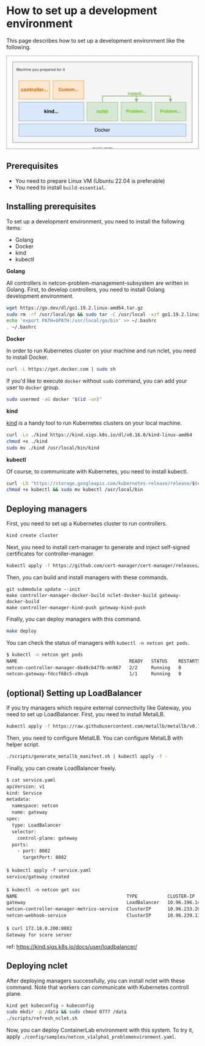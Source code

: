 # How to set up a development environment

This page describes how to set up a development environment like the following.

![./devenv.svg](./devenv.svg)

## Prerequisites

* You need to prepare Linux VM (Ubuntu 22.04 is preferable)
* You need to install `build-essential`. 

## Installing prerequisites

To set up a development environment, you need to install the following items:

* Golang
* Docker
* kind
* kubectl

**Golang**

All controllers in netcon-problem-management-subsystem are written in Golang. First, to develop controllers, you need to install Golang development environment.

```bash
wget https://go.dev/dl/go1.19.2.linux-amd64.tar.gz
sudo rm -rf /usr/local/go && sudo tar -C /usr/local -xzf go1.19.2.linux-amd64.tar.gz
echo 'export PATH=$PATH:/usr/local/go/bin' >> ~/.bashrc
. ~/.bashrc
```

**Docker**

In order to run Kubernetes cluster on your machine and run nclet, you need to install Docker.

```bash
curl -L https://get.docker.com | sudo sh
```

If you'd like to execute `docker` without `sudo` command, you can add your user to `docker` group.

```bash
sudo usermod -aG docker "$(id -un)"
```

**kind**

[kind](https://kind.sigs.k8s.io/) is a handy tool to run Kubernetes clusters on your local machine.

```bash
curl -Lo ./kind https://kind.sigs.k8s.io/dl/v0.16.0/kind-linux-amd64
chmod +x ./kind
sudo mv ./kind /usr/local/bin/kind
```

**kubectl**

Of course, to communicate with Kubernetes, you need to install kubectl.

```bash
curl -LO "https://storage.googleapis.com/kubernetes-release/release/$(curl -s https://storage.googleapis.com/kubernetes-release/release/stable.txt)/bin/linux/amd64/kubectl"
chmod +x kubectl && sudo mv kubectl /usr/local/bin
```

## Deploying managers

First, you need to set up a Kubernetes cluster to run controllers.

```bash
kind create cluster
```

Next, you need to install cert-manager to generate and inject self-signed certificates for controller-manager.

```bash
kubectl apply -f https://github.com/cert-manager/cert-manager/releases/download/v1.9.1/cert-manager.yaml
```

Then, you can build and install managers with these commands.

```
git submodule update --init
make controller-manager-docker-build nclet-docker-build gateway-docker-build
make controller-manager-kind-push gateway-kind-push
```

Finally, you can deploy managers with this command.

```bash
make deploy
```

You can check the status of managers with `kubectl -n netcon get pods`.

```bash
$ kubectl -n netcon get pods 
NAME                                         READY   STATUS    RESTARTS   AGE
netcon-controller-manager-6b49cb47fb-mn967   2/2     Running   0          9d
netcon-gateway-fdccf68c5-x9vpb               1/1     Running   0          7m
```

## (optional) Setting up LoadBalancer

If you try managers which require external connectivity like Gateway, you need to set up LoadBalancer. First, you need to install MetalLB.

```bash
kubectl apply -f https://raw.githubusercontent.com/metallb/metallb/v0.13.7/config/manifests/metallb-native.yaml
```

Then, you need to configure MetalLB. You can configure MetalLB with helper script.

```bash
./scripts/generate_metallb_manifest.sh | kubectl apply -f -
```

Finally, you can create LoadBalancer freely.

```txt
$ cat service.yaml
apiVersion: v1
kind: Service
metadata:
  namespace: netcon
  name: gateway
spec:
  type: LoadBalancer
  selector:
    control-plane: gateway
  ports:
    - port: 8082
      targetPort: 8082

$ kubectl apply -f service.yaml
service/gateway created

$ kubectl -n netcon get svc
NAME                                        TYPE           CLUSTER-IP      EXTERNAL-IP    PORT(S)          AGE
gateway                                     LoadBalancer   10.96.196.144   172.18.0.200   8082:30483/TCP   11s
netcon-controller-manager-metrics-service   ClusterIP      10.96.233.209   <none>         8443/TCP         17d
netcon-webhook-service                      ClusterIP      10.96.239.112   <none>         443/TCP          17d

$ curl 172.18.0.200:8082
Gateway for score server
```


ref: https://kind.sigs.k8s.io/docs/user/loadbalancer/

## Deploying nclet

After deploying managers successfully, you can install nclet with these command. Note that workers can communicate with Kubernetes controll plane.

```bash
kind get kubeconfig > kubeconfig
sudo mkdir -p /data && sudo chmod 0777 /data
./scripts/refresh_nclet.sh
```

Now, you can deploy ContainerLab environment with this system. To try it, apply `./config/samples/netcon_v1alpha1_problemenvironment.yaml`.
